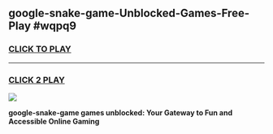 
## google-snake-game-Unblocked-Games-Free-Play #wqpq9
<h3>
<a href="https://us.freeplayer.one?title=google-snake-game&ref=9M">CLICK TO PLAY</a></h3>
<hr>

<h3>
<a href="https://us.freeplayer.one?title=google-snake-game&ref=9M">CLICK 2 PLAY</a>
  
</h3>

<a href="https://us.freeplayer.one?title=google-snake-game&ref=9M"><img src="https://clearcache.store/games.png"></a>


**google-snake-game games unblocked: Your Gateway to Fun and Accessible Online Gaming**
